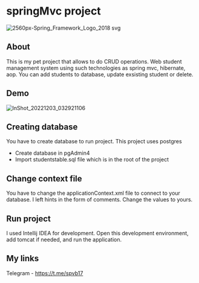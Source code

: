 # springMvc project
![2560px-Spring_Framework_Logo_2018 svg](https://user-images.githubusercontent.com/90541044/205396759-7eeb4e2d-2f52-42df-8a59-cb3f67831fdc.png)

## About
This is my pet project that allows to do CRUD operations. Web student management system using such technologies as spring mvc, hibernate, aop. You can add students to database, update exsisting student or delete. 

## Demo
![InShot_20221203_032921106](https://user-images.githubusercontent.com/90541044/205389627-31bad557-1480-436e-a604-e78bfc8d799b.gif)

## Creating database
You have to create database to run project. This project uses postgres

* Create database in pgAdmin4
* Import studentstable.sql file which is in the root of the project

## Change context file
You have to change the applicationContext.xml file to connect to your database. I left hints in the form of comments. Change the values to yours.

## Run project
I used Intellij IDEA for development. Open this development environment, add tomcat if needed, and run the application.

## My links
Telegram - https://t.me/spvb17 
